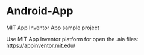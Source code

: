 # Android-App
MIT App Inventor App sample project

Use MIT App Inventor platform for open the .aia files:
https://appinventor.mit.edu/ 
